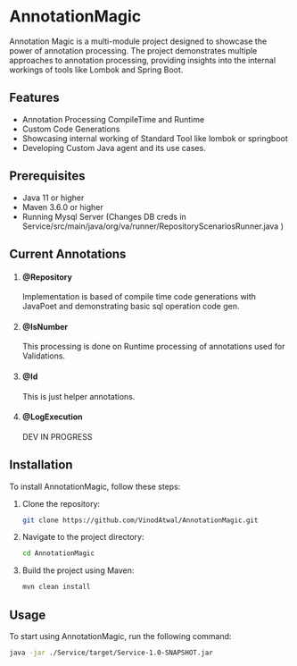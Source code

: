 # AnnotationMagic

Annotation Magic is a multi-module project designed to showcase the power of annotation processing. The project demonstrates multiple approaches to annotation processing, providing insights into the internal workings of tools like Lombok and Spring Boot.


## Features

- Annotation Processing CompileTime and Runtime
- Custom Code Generations
- Showcasing internal working of Standard Tool like lombok or springboot
- Developing Custom Java agent and its use cases.

## Prerequisites

- Java 11 or higher
- Maven 3.6.0 or higher
- Running Mysql Server (Changes DB creds in Service/src/main/java/org/va/runner/RepositoryScenariosRunner.java )

## Current Annotations
1. #### @Repository
   Implementation is based of compile time code generations with JavaPoet and demonstrating basic sql operation code gen.
2. #### @IsNumber
   This processing is done on Runtime processing of annotations used for Validations. 
3. #### @Id 
   This is just helper annotations.
4. #### @LogExecution
   DEV IN PROGRESS


## Installation

To install AnnotationMagic, follow these steps:

1. Clone the repository:
    ```bash
    git clone https://github.com/VinodAtwal/AnnotationMagic.git
    ```
2. Navigate to the project directory:
    ```bash
    cd AnnotationMagic
    ```
3. Build the project using Maven:
    ```bash
    mvn clean install
    ```

## Usage

To start using AnnotationMagic, run the following command:

```bash
java -jar ./Service/target/Service-1.0-SNAPSHOT.jar
